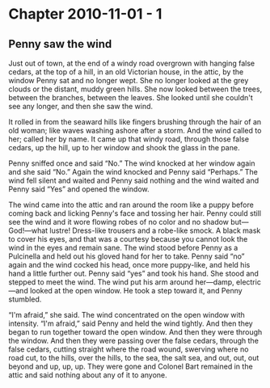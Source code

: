 # Chapter 2010-11-01 - 1
## Penny saw the wind

Just out of town, at the end of a windy road overgrown
with hanging false cedars, at the top of a hill, in an
old Victorian house, in the attic, by the window Penny sat
and no longer wept.  She no longer looked at the grey clouds
or the distant, muddy green hills.  She now looked between
the trees, between the branches, between the leaves.  She
looked until she couldn't see any longer, and then she saw
the wind.

It rolled in from the seaward hills like fingers brushing
through the hair of an old woman; like waves washing ashore
after a storm. And the wind called to her; called her by name.
It came up that windy road, through those false cedars, up
the hill, up to her window and shook the glass in the pane.

Penny sniffed once and said “No.” The wind knocked at her
window again and she said “No.”  Again the wind knocked
and Penny said “Perhaps.”  The wind fell silent and waited
and Penny said nothing and the wind waited and Penny said
“Yes” and opened the window.

The wind came into the attic and ran around the room like
a puppy before coming back and licking Penny's face and
tossing her hair.  Penny could still see the wind and it
wore flowing robes of no color and no shadow but—God!—what
lustre! Dress-like trousers and a robe-like smock.  A black
mask to cover his eyes, and that was a courtesy because you
cannot look the wind in the eyes and remain sane.  The wind
stood before Penny as a Pulcinella and held out his gloved
hand for her to take.  Penny said “no” again and the wind
cocked his head, once more puppy-like, and held his hand
a little further out.  Penny said “yes” and took his hand.
She stood and stepped to meet the wind.  The wind put his
arm around her—damp, electric—and looked at the open window.
He took a step toward it, and Penny stumbled.

“I'm afraid,” she said.  The wind concentrated on the open
window with intensity.  “I'm afraid,” said Penny and held
the wind tightly.  And then they began to run together toward
the open window.  And then they were through the window.  And
then they were passing over the false cedars, through the false
cedars, cutting straight where the road wound, swerving where
no road cut, to the hills, over the hills, to the sea, the salt
sea, and out, out, out beyond and up, up, up.  They were gone
and Colonel Bart remained in the attic and said nothing
about any of it to anyone.

